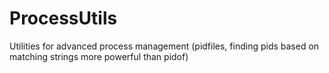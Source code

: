 ProcessUtils
============

Utilities for advanced process management (pidfiles, finding pids based on matching strings more powerful than pidof)
